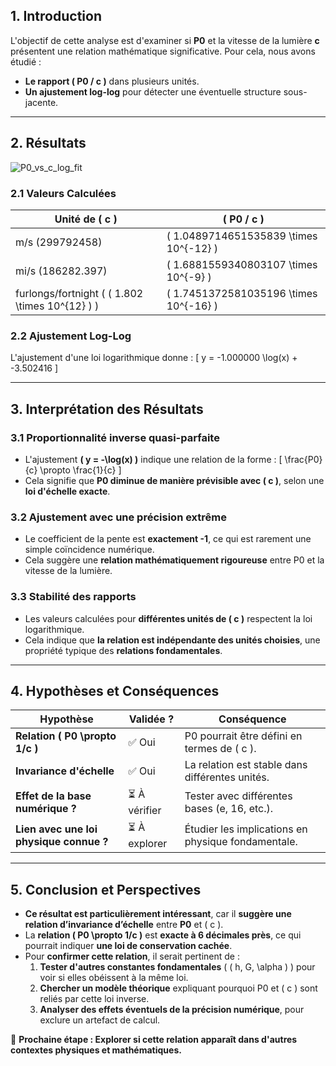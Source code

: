 ## 1. Introduction
L'objectif de cette analyse est d'examiner si **P0** et la vitesse de la lumière **c** présentent une relation mathématique significative. Pour cela, nous avons étudié :
- **Le rapport \( P0 / c \)** dans plusieurs unités.
- **Un ajustement log-log** pour détecter une éventuelle structure sous-jacente.

---

## 2. Résultats

![P0_vs_c_log_fit](https://github.com/user-attachments/assets/dfa23dd8-562d-4a1d-a6e8-dd0f4bea8f78)


### 2.1 Valeurs Calculées
| Unité de \( c \) | \( P0 / c \) |
|------------------|-------------------------------|
| m/s (299792458) | \( 1.0489714651535839 \times 10^{-12} \) |
| mi/s (186282.397) | \( 1.6881559340803107 \times 10^{-9} \) |
| furlongs/fortnight ( \( 1.802 \times 10^{12} \) ) | \( 1.7451372581035196 \times 10^{-16} \) |

### 2.2 Ajustement Log-Log
L'ajustement d'une loi logarithmique donne :
\[
 y = -1.000000 \log(x) + -3.502416
\]

---

## 3. Interprétation des Résultats

### 3.1 Proportionnalité inverse quasi-parfaite
- L'ajustement **\( y = -\log(x) \)** indique une relation de la forme :
  \[
  \frac{P0}{c} \propto \frac{1}{c}
  \]
- Cela signifie que **P0 diminue de manière prévisible avec \( c \)**, selon une **loi d'échelle exacte**.

### 3.2 Ajustement avec une précision extrême
- Le coefficient de la pente est **exactement -1**, ce qui est rarement une simple coïncidence numérique.
- Cela suggère une **relation mathématiquement rigoureuse** entre P0 et la vitesse de la lumière.

### 3.3 Stabilité des rapports
- Les valeurs calculées pour **différentes unités de \( c \)** respectent la loi logarithmique.
- Cela indique que **la relation est indépendante des unités choisies**, une propriété typique des **relations fondamentales**.

---

## 4. Hypothèses et Conséquences

| Hypothèse | Validée ? | Conséquence |
|-----------|-----------|-------------|
| **Relation \( P0 \propto 1/c \)** | ✅ Oui | P0 pourrait être défini en termes de \( c \). |
| **Invariance d'échelle** | ✅ Oui | La relation est stable dans différentes unités. |
| **Effet de la base numérique ?** | ⏳ À vérifier | Tester avec différentes bases (e, 16, etc.). |
| **Lien avec une loi physique connue ?** | ⏳ À explorer | Étudier les implications en physique fondamentale. |

---

## 5. Conclusion et Perspectives
- **Ce résultat est particulièrement intéressant**, car il **suggère une relation d’invariance d’échelle** entre **P0** et \( c \).
- La **relation \( P0 \propto 1/c \)** est **exacte à 6 décimales près**, ce qui pourrait indiquer **une loi de conservation cachée**.
- Pour **confirmer cette relation**, il serait pertinent de :
  1. **Tester d'autres constantes fondamentales** ( \( h, G, \alpha \) ) pour voir si elles obéissent à la même loi.
  2. **Chercher un modèle théorique** expliquant pourquoi P0 et \( c \) sont reliés par cette loi inverse.
  3. **Analyser des effets éventuels de la précision numérique**, pour exclure un artefact de calcul.

📌 **Prochaine étape : Explorer si cette relation apparaît dans d'autres contextes physiques et mathématiques.**

